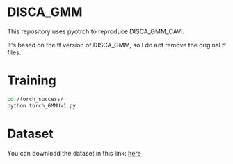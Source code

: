 # DISCA_GMM

This repository uses pyotrch to reproduce DISCA_GMM_CAVI.

It's based on the tf version of DISCA_GMM, so I do not remove the original tf files.


# Training

```bash
cd /torch_success/
python torch_GMMUv1.py
```

# Dataset

You can download the dataset in this link: [here](https://drive.google.com/file/d/1S-r5omeQ5oMelSSfYIwwfX1cg3D6aVyz/view?usp=sharing)